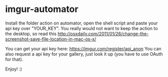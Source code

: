 imgur-automator
======

Install the folder action on automator, open the shell script and paste your api key over "YOUR_KEY".
You really would not want to keep the action to the desktop, so read this http://osxdaily.com/2011/01/26/change-the-screenshot-save-file-location-in-mac-os-x/

You can get your api key here: https://imgur.com/register/api_anon
You can also request a api key for your gallery, just look it up (you have to use OAuth for that).

Enjoy! :)